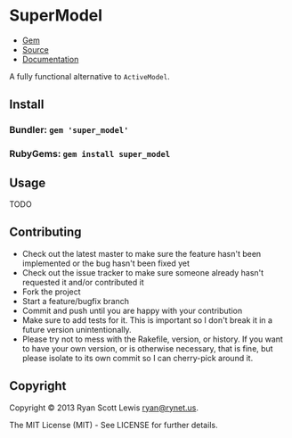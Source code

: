 # SuperModel

* [Gem](https://rubygems.org/gems/super_model)
* [Source](https://github.com/RyanScottLewis/at)
* [Documentation](http://rubydoc.info/gems/service/frames)

A fully functional alternative to `ActiveModel`.

## Install

### Bundler: `gem 'super_model'`

### RubyGems: `gem install super_model`

## Usage

TODO

## Contributing

* Check out the latest master to make sure the feature hasn't been implemented or the bug hasn't been fixed yet
* Check out the issue tracker to make sure someone already hasn't requested it and/or contributed it
* Fork the project
* Start a feature/bugfix branch
* Commit and push until you are happy with your contribution
* Make sure to add tests for it. This is important so I don't break it in a future version unintentionally.
* Please try not to mess with the Rakefile, version, or history. If you want to have your own version, or is otherwise necessary, that is fine, but please isolate to its own commit so I can cherry-pick around it.

## Copyright

Copyright © 2013 Ryan Scott Lewis <ryan@rynet.us>.

The MIT License (MIT) - See LICENSE for further details.
